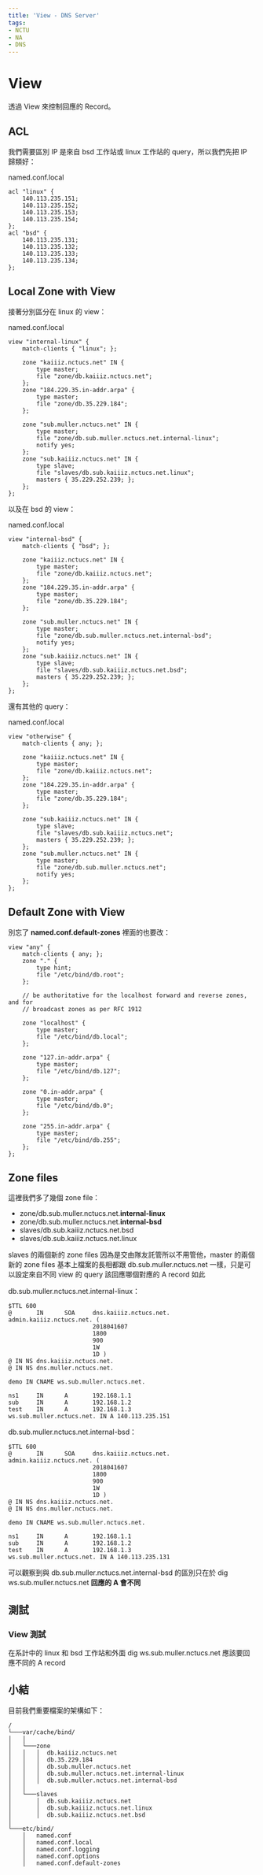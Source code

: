 ```yaml
---
title: 'View - DNS Server'
tags:
- NCTU
- NA
- DNS
---
```


# View

透過 View 來控制回應的 Record。

## ACL

我們需要區別 IP 是來自 bsd 工作站或 linux 工作站的 query，所以我們先把 IP 歸類好：

named.conf.local

```
acl "linux" {
    140.113.235.151;
    140.113.235.152;
    140.113.235.153;
    140.113.235.154;
};
acl "bsd" {
    140.113.235.131;
    140.113.235.132;
    140.113.235.133;
    140.113.235.134;
};
```

## Local Zone with View

接著分別區分在 linux 的 view：

named.conf.local

```
view "internal-linux" {
    match-clients { "linux"; };

    zone "kaiiiz.nctucs.net" IN {
        type master;
        file "zone/db.kaiiiz.nctucs.net";
    };
    zone "184.229.35.in-addr.arpa" {
        type master;
        file "zone/db.35.229.184";
    };

    zone "sub.muller.nctucs.net" IN {
        type master;
        file "zone/db.sub.muller.nctucs.net.internal-linux";
        notify yes;
    };
    zone "sub.kaiiiz.nctucs.net" IN {
        type slave;
        file "slaves/db.sub.kaiiiz.nctucs.net.linux";
        masters { 35.229.252.239; };
    };
};
```

以及在 bsd 的 view：

named.conf.local

```
view "internal-bsd" {
    match-clients { "bsd"; };

    zone "kaiiiz.nctucs.net" IN {
        type master;
        file "zone/db.kaiiiz.nctucs.net";
    };
    zone "184.229.35.in-addr.arpa" {
        type master;
        file "zone/db.35.229.184";
    };

    zone "sub.muller.nctucs.net" IN {
        type master;
        file "zone/db.sub.muller.nctucs.net.internal-bsd";
        notify yes;
    };
    zone "sub.kaiiiz.nctucs.net" IN {
        type slave;
        file "slaves/db.sub.kaiiiz.nctucs.net.bsd";
        masters { 35.229.252.239; };
    };
};
```

還有其他的 query：

named.conf.local

```
view "otherwise" {
    match-clients { any; };

    zone "kaiiiz.nctucs.net" IN {
        type master;
        file "zone/db.kaiiiz.nctucs.net";
    };
    zone "184.229.35.in-addr.arpa" {
        type master;
        file "zone/db.35.229.184";
    };

    zone "sub.kaiiiz.nctucs.net" IN {
        type slave;
        file "slaves/db.sub.kaiiiz.nctucs.net";
        masters { 35.229.252.239; };
    };
    zone "sub.muller.nctucs.net" IN {
        type master;
        file "zone/db.sub.muller.nctucs.net";
        notify yes;
    };
};
```

## Default Zone with View

別忘了 **named.conf.default-zones** 裡面的也要改：

```
view "any" {
    match-clients { any; };
    zone "." {
        type hint;
        file "/etc/bind/db.root";
    };

    // be authoritative for the localhost forward and reverse zones, and for
    // broadcast zones as per RFC 1912

    zone "localhost" {
        type master;
        file "/etc/bind/db.local";
    };

    zone "127.in-addr.arpa" {
        type master;
        file "/etc/bind/db.127";
    };

    zone "0.in-addr.arpa" {
        type master;
        file "/etc/bind/db.0";
    };

    zone "255.in-addr.arpa" {
        type master;
        file "/etc/bind/db.255";
    };
};
```

## Zone files

這裡我們多了幾個 zone file：

* zone/db.sub.muller.nctucs.net.**internal-linux**
* zone/db.sub.muller.nctucs.net.**internal-bsd**
* slaves/db.sub.kaiiiz.nctucs.net.bsd
* slaves/db.sub.kaiiiz.nctucs.net.linux

slaves 的兩個新的 zone files 因為是交由隊友託管所以不用管他，master 的兩個新的 zone files 基本上檔案的長相都跟 db.sub.muller.nctucs.net 一樣，只是可以設定來自不同 view 的 query 該回應哪個對應的 A record 如此

db.sub.muller.nctucs.net.internal-linux：

```
$TTL 600
@       IN      SOA     dns.kaiiiz.nctucs.net. admin.kaiiiz.nctucs.net. (
                        2018041607
                        1800
                        900
                        1W
                        1D )
@ IN NS dns.kaiiiz.nctucs.net.
@ IN NS dns.muller.nctucs.net.

demo IN CNAME ws.sub.muller.nctucs.net.

ns1     IN      A       192.168.1.1
sub     IN      A       192.168.1.2
test    IN      A       192.168.1.3
ws.sub.muller.nctucs.net. IN A 140.113.235.151
```

db.sub.muller.nctucs.net.internal-bsd：

```
$TTL 600
@       IN      SOA     dns.kaiiiz.nctucs.net. admin.kaiiiz.nctucs.net. (
                        2018041607
                        1800
                        900
                        1W
                        1D )
@ IN NS dns.kaiiiz.nctucs.net.
@ IN NS dns.muller.nctucs.net.

demo IN CNAME ws.sub.muller.nctucs.net.

ns1     IN      A       192.168.1.1
sub     IN      A       192.168.1.2
test    IN      A       192.168.1.3
ws.sub.muller.nctucs.net. IN A 140.113.235.131
```

可以觀察到與 db.sub.muller.nctucs.net.internal-bsd 的區別只在於 dig ws.sub.muller.nctucs.net **回應的 A 會不同**

## 測試

### View 測試

在系計中的 linux 和 bsd 工作站和外面 dig ws.sub.muller.nctucs.net 應該要回應不同的 A record

## 小結

目前我們重要檔案的架構如下：

```
/
└───var/cache/bind/
│   │
│   └───zone
│   │   │  db.kaiiiz.nctucs.net
│   │   │  db.35.229.184
│   │   │  db.sub.muller.nctucs.net
│   │   │  db.sub.muller.nctucs.net.internal-linux
│   │   │  db.sub.muller.nctucs.net.internal-bsd
│   │
│   └───slaves
│       │  db.sub.kaiiiz.nctucs.net
│       │  db.sub.kaiiiz.nctucs.net.linux
│       │  db.sub.kaiiiz.nctucs.net.bsd
│   
└───etc/bind/
    │   named.conf
    │   named.conf.local
    │   named.conf.logging
    │   named.conf.options
    │   named.conf.default-zones
```